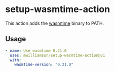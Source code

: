 # setup-wasmtime-action

This action adds the [wasmtime](https://github.com/bytecodealliance/wasmtime) binary to PATH.

## Usage

```yaml
- name: Use wasmtime 0.21.0
  uses: mwilliamson/setup-wasmtime-action@v1
  with:
    wasmtime-version: "0.21.0"
```

